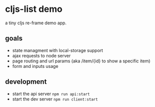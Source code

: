 # cljs-list demo
a tiny cljs re-frame demo app.

## goals
* state managment with local-storage support
* ajax requests to node server
* page routing and url params (aka /item/{id} to show a specific item)
* form and inputs usage

## development
* start the api server `npm run api:start`
* start the dev server `npm run client:start`
